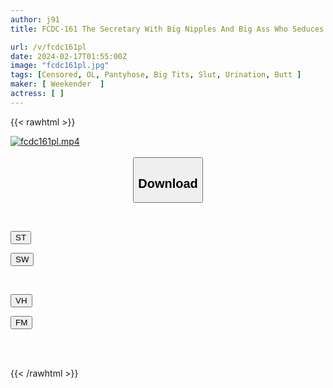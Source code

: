 ```yaml
---
author: j91
title: FCDC-161 The Secretary With Big Nipples And Big Ass Who Seduces Employees Is A Lewd Slut After All.

url: /v/fcdc161pl
date: 2024-02-17T01:55:00Z
image: "fcdc161pl.jpg"
tags: [Censored, OL, Pantyhose, Big Tits, Slut, Urination, Butt	]
maker: [ Weekender  ]
actress: [ ]
---
```



{{< rawhtml >}}

<div class="video" data-videoid="qOgm9rDYJDHzdMG">
    <a href="javascript:;">
        <img src="/v/fcdc161pl/fcdc161pl.jpg" width="WIDTH" height="HEIGHT" alt="fcdc161pl.mp4" loading="lazy">
    </a>
</div>

<script type="text/javascript" src="https://j91.asia/asset/on-demand-st.js"></script>

<br>
  <link rel="stylesheet" href="https://j91.asia/asset/bs5.css">
  
  <center>
  <button class="btn btn-primary" type="button" data-bs-toggle="collapse" data-bs-target=".multi-collapse" aria-expanded="false" aria-controls="multiCollapseExample1 multiCollapseExample2"><h2>Download</h2></button></center>
</p>
<div class="row">
  <div class="col">
    <div class="collapse multi-collapse" id="multiCollapseExample1">
      <div class="card card-body">
	      	      <br>
<div class="buttons">  
<p><a href="https://streamtape.to/v/qOgm9rDYJDHzdMG" target="_blank"><button class="btn-hover color-3"><i class="fa fa-download"></i> ST</button></a></p>
<p><a href="https://cdnwish.com/szfh2jl8vfsu" target="_blank"><button class="btn-hover color-2"><i class="fa fa-download"></i> SW</button></a></p></div>
    </div>
  </div>
</div>
  <div class="col">
    <div class="collapse multi-collapse" id="multiCollapseExample2">
      <div class="card card-body">
	      <br>
<div class="buttons">
<p><a href="javascript:;"><button class="btn-hover color-9"><i class="fa fa-download"></i> VH</button></a></p>
<p><a href="javascript:;"><button class="btn-hover color-8"><i class="fa fa-download"></i> FM</button></a></p></div>
<br><br>
      </div>
    </div>
  </div>
</div>

{{< /rawhtml >}}
